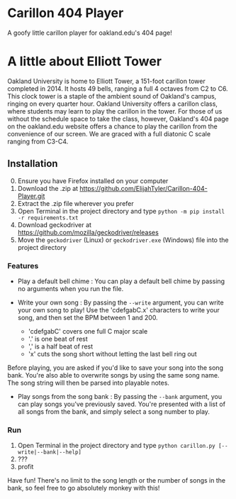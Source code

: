 # Carillon 404 Player
A goofy little carillon player for oakland.edu's 404 page!

# A little about Elliott Tower

Oakland University is home to Elliott Tower, a 151-foot carillon tower completed in 2014. It hosts 49 bells, ranging a full 4 octaves from C2 to C6. This clock tower is a staple of the ambient sound of Oakland's campus, ringing on every quarter hour. Oakland University offers a carillon class, where students may learn to play the carillon in the tower. For those of us without the schedule space to take the class, however, Oakland's 404 page on the oakland.edu website offers a chance to play the carillon from the convenience of our screen. We are graced with a full diatonic C scale ranging from C3-C4.

## Installation
0. Ensure you have Firefox installed on your computer
1. Download the .zip at https://github.com/ElijahTyler/Carillon-404-Player.git
2. Extract the .zip file wherever you prefer
3. Open Terminal in the project directory and type `python -m pip install -r requirements.txt`
4. Download geckodriver at https://github.com/mozilla/geckodriver/releases
5. Move the `geckodriver` (Linux) or `geckodriver.exe` (Windows) file into the project directory

### Features
- Play a default bell chime : You can play a default bell chime by passing no arguments when you run the file.

- Write your own song : By passing the `--write` argument, you can write your own song to play! Use the 'cdefgabC.x' characters to write your song, and then set the BPM between 1 and 200.
  - 'cdefgabC' covers one full C major scale
  - '.' is one beat of rest
  - ',' is a half beat of rest
  - 'x' cuts the song short without letting the last bell ring out

Before playing, you are asked if you'd like to save your song into the song bank. You're also able to overwrite songs by using the same song name. The song string will then be parsed into playable notes.

- Play songs from the song bank : By passing the `--bank` argument, you can play songs you've previously saved. You're presented with a list of all songs from the bank, and simply select a song number to play.

### Run
1. Open Terminal in the project directory and type `python carillon.py [--write|--bank|--help]`
2. ???
3. profit

Have fun! There's no limit to the song length or the number of songs in the bank, so feel free to go absolutely monkey with this!
